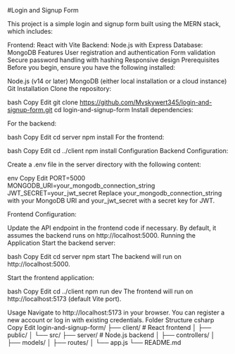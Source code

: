 #Login and Signup Form

This project is a simple login and signup form built using the MERN stack, which includes:

Frontend: React with Vite
Backend: Node.js with Express
Database: MongoDB
Features
User registration and authentication
Form validation
Secure password handling with hashing
Responsive design
Prerequisites
Before you begin, ensure you have the following installed:

Node.js (v14 or later)
MongoDB (either local installation or a cloud instance)
Git
Installation
Clone the repository:

bash
Copy
Edit
git clone https://github.com/Mvskywert345/login-and-signup-form.git
cd login-and-signup-form
Install dependencies:

For the backend:

bash
Copy
Edit
cd server
npm install
For the frontend:

bash
Copy
Edit
cd ../client
npm install
Configuration
Backend Configuration:

Create a .env file in the server directory with the following content:

env
Copy
Edit
PORT=5000
MONGODB_URI=your_mongodb_connection_string
JWT_SECRET=your_jwt_secret
Replace your_mongodb_connection_string with your MongoDB URI and your_jwt_secret with a secret key for JWT.

Frontend Configuration:

Update the API endpoint in the frontend code if necessary. By default, it assumes the backend runs on http://localhost:5000.
Running the Application
Start the backend server:

bash
Copy
Edit
cd server
npm start
The backend will run on http://localhost:5000.

Start the frontend application:

bash
Copy
Edit
cd ../client
npm run dev
The frontend will run on http://localhost:5173 (default Vite port).

Usage
Navigate to http://localhost:5173 in your browser.
You can register a new account or log in with existing credentials.
Folder Structure
csharp
Copy
Edit
login-and-signup-form/
├── client/         # React frontend
│   ├── public/
│   └── src/
├── server/         # Node.js backend
│   ├── controllers/
│   ├── models/
│   ├── routes/
│   └── app.js
└── README.md
